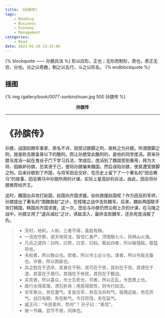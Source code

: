 ```yaml
---
title: 《孙膑传》
tags:
	- Reading
	- Business
	- Economy
	- Management
categories:
	- Read
date: 2023-01-28 13:15:06
---
```


{% blockquote —— 孙膑兵法 %}
形以应形，正也；无形而制形，奇也。奇正无穷，分也。分之以奇数，制之以五行，斗之以形名。 
{% endblockquote %}

<!-- more -->

## 插图
{% img /gallery/book/0077-sunbinzhuan.jpg 500 孙膑传 %}
<p align="center"><b>孙膑传</b></p>

-----

# 《孙膑传》

孙膑，战国初期军事家，原名不详，因受过膑脚之刑，故称之为孙膑。所谓膑脚之刑，就是砍去膝盖骨以下的酷刑。而让孙膑受此酷刑的，是他的同学庞涓。原来孙膑与庞涓一起在鬼谷子门下学习兵法，学成后，庞涓到了魏国受到重用，拜为大将，因嫉妒孙膑，恐其贤于己，便将孙膑骗来魏国，然后诬陷孙膑，使其遭受膑脚之刑。后来孙膑到了齐国，与将军田忌交好，在历史上留下了一个著名的“田忌赛马”的故事，田忌赛马中孙膑所用的计谋，实际上是高妙的兵法，由此，田忌将孙膑推荐给齐王。

这时，魏国出兵攻打赵国，赵国向齐国求援。如何救援赵国呢？作为田忌的军师，孙膑提出了著名的“围魏救赵”之计，在桂陵之战中击败魏军。后来，魏赵两国联手攻打韩国，韩国向齐国求援，这一次，田忌与孙膑仍然沿用上次的计谋，在马陵之战中，孙膑又用了“退兵减灶”之计，诱敌深入，最终击败魏军，还杀死庞涓报了仇。

>- 天时，地利，人和，三者不得，虽胜有殃。
>- 一流攻守群，道天地将法，智信仁勇严，顶情略七斗，风林山火海。
>- 凡兵之道四：曰阵，曰势，曰变，曰权。察此四者，所以破强敌，取猛将也。 
>- 夫权者，所以聚众也。势者，所以令士必斗也。谋者，所以令敌无备也。诈者，所以困敌也。 
>- 兵之胜在于选卒，其勇在于制，其巧在于势，其利在于信，其德在于道，其富在于亟归，其强在于休民，其伤在于数战。 
>- 夫赏者，所以喜众，令士忘死也，罚者，所以正乱，令民畏上也。 
>- 故行水得其理，漂石折舟；用民得其性，则令行如流。 
>- 合军聚众，务在激气。复徙合军，务在治兵利气。临境近敌，务在厉气。战日有期，务在断气。今日将饯，务在延气。 
>- 威王问：“令民素听，奈何”？ 孙子曰：“素信”。 
>- 故一节痛，百节不用，同体也。